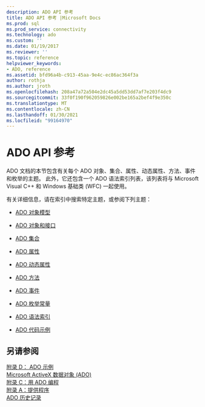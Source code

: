 ```yaml
---
description: ADO API 参考
title: ADO API 参考 |Microsoft Docs
ms.prod: sql
ms.prod_service: connectivity
ms.technology: ado
ms.custom: ''
ms.date: 01/19/2017
ms.reviewer: ''
ms.topic: reference
helpviewer_keywords:
- ADO, reference
ms.assetid: bfd96a4b-c913-45aa-9e4c-ec86ac364f3a
author: rothja
ms.author: jroth
ms.openlocfilehash: 208a47a72a504e2dc45a5dd53dd7af7e203f4dc9
ms.sourcegitcommit: 33f0f190f962059826e002be165a2bef4f9e350c
ms.translationtype: MT
ms.contentlocale: zh-CN
ms.lasthandoff: 01/30/2021
ms.locfileid: "99164970"
---
```

# <a name="ado-api-reference"></a>ADO API 参考
ADO 文档的本节包含有关每个 ADO 对象、集合、属性、动态属性、方法、事件和枚举的主题。 此外，它还包含一个 ADO 语法索引列表，该列表将与 Microsoft Visual C++ 和 Windows 基础类 (WFC) 一起使用。  
  
 有关详细信息，请在索引中搜索特定主题，或参阅下列主题：  
  
-   [ADO 对象模型](./ado-object-model.md)  
  
-   [ADO 对象和接口](./ado-objects-and-interfaces.md)  
  
-   [ADO 集合](./ado-collections.md)  
  
-   [ADO 属性](./ado-properties.md)  
  
-   [ADO 动态属性](./ado-dynamic-properties.md)  
  
-   [ADO 方法](./ado-methods.md)  
  
-   [ADO 事件](./ado-events.md)  
  
-   [ADO 枚举常量](./ado-enumerated-constants.md)  
  
-   [ADO 语法索引](./ado-syntax-indexes.md)  
  
-   [ADO 代码示例](./ado-code-examples.md)  
  
## <a name="see-also"></a>另请参阅  
 [附录 D： ADO 示例](../../guide/appendixes/appendix-d-ado-samples.md)   
 [Microsoft ActiveX 数据对象 (ADO) ](../../microsoft-activex-data-objects-ado.md)   
 [附录 C：用 ADO 编程](../../guide/appendixes/appendix-c-programming-with-ado.md)   
 [附录 A：提供程序](../../guide/appendixes/appendix-a-providers.md)   
 [ADO 历史记录](../../guide/ado-history.md)